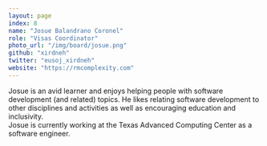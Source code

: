 ```yaml
---
layout: page
index: 8
name: "Josue Balandrano Coronel"
role: "Visas Coordinator"
photo_url: "/img/board/josue.png"
github: "xirdneh"
twitter: "eusoj_xirdneh"
website: "https://rmcomplexity.com"
---
```


Josue is an avid learner and enjoys helping people with software development (and related) topics. He likes relating software development to other disciplines and activities as well as encouraging education and inclusivity.<br>Josue is currently working at the Texas Advanced Computing Center as a software engineer.
